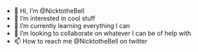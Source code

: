 - 👋 Hi, I’m @NicktotheBell
- 👀 I’m interested in cool stuff
- 🌱 I’m currently learning everything I can
- 💞️ I’m looking to collaborate on whatever I can be of help with
- 📫 How to reach me @NicktotheBell on twitter

<!---
NicktotheBell/NicktotheBell is a ✨ special ✨ repository because its `README.md` (this file) appears on your GitHub profile.
You can click the Preview link to take a look at your changes.
--->
